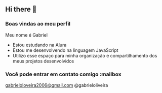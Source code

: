 ## Hi there 👋

### Boas vindas ao meu perfil 
Meu nome é Gabriel

- Estou estudando na Alura
- Estou me desenvolvendo na linguagem JavaScript
- Utilizo esse espaço para minha organização e compartilhamento dos meus projetos desenvolvidos
### Você pode entrar em contato comigo :mailbox

gabrieloloveira2006@gmail.com
@gabrieloliveira
